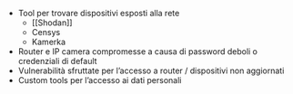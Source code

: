 - Tool per trovare dispositivi esposti alla rete
	- [[Shodan]]
	- Censys
	- Kamerka
- Router e IP camera compromesse a causa di password deboli o credenziali di default
- Vulnerabilità sfruttate per l’accesso a router / dispositivi non aggiornati
- Custom tools per l’accesso ai dati personali